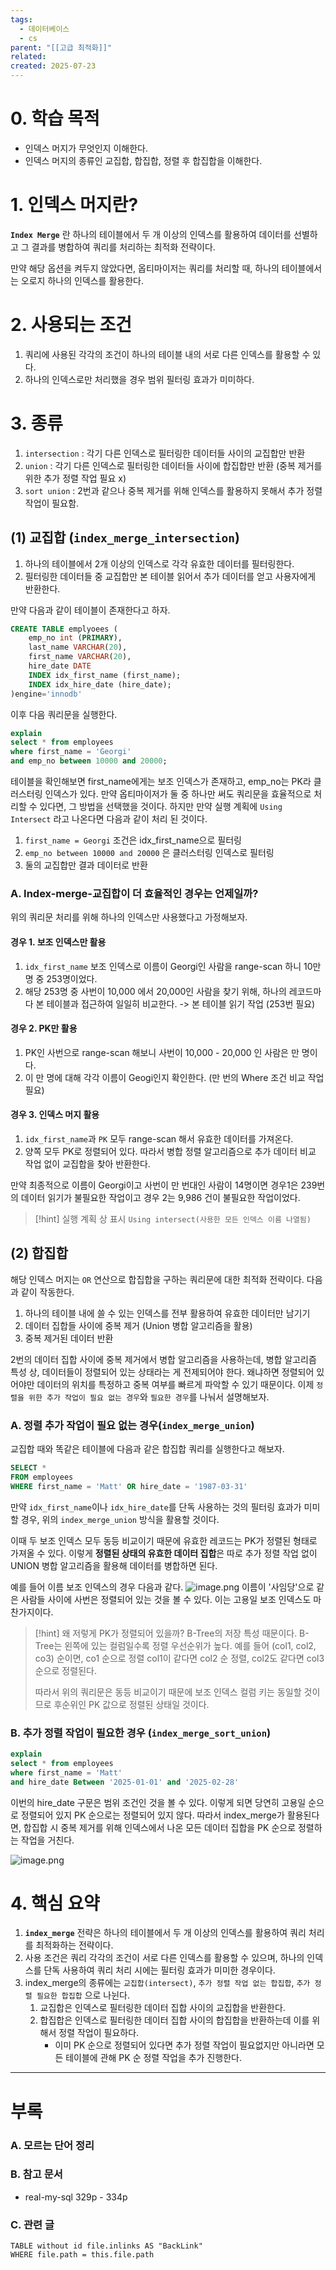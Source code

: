 ```yaml
---
tags:
  - 데이터베이스
  - cs
parent: "[[고급 최적화]]"
related: 
created: 2025-07-23
---
```


# 0. 학습 목적
- 인덱스 머지가 무엇인지 이해한다.
- 인덱스 머지의 종류인 교집합, 합집합, 정렬 후 합집합을 이해한다.

# 1. 인덱스 머지란?
**`Index Merge`** 란 하나의 테이블에서 두 개 이상의 인덱스를 활용하여 데이터를 선별하고 그 결과를 병합하여 쿼리를 처리하는 최적화 전략이다. 

만약 해당 옵션을 켜두지 않았다면, 옵티마이저는 쿼리를 처리할 때, 하나의 테이블에서는 오로지 하나의 인덱스를 활용한다. 

# 2. 사용되는 조건
1. 쿼리에 사용된 각각의 조건이 하나의 테이블 내의 서로 다른 인덱스를 활용할 수 있다.
2. 하나의 인덱스로만 처리했을 경우 범위 필터링 효과가 미미하다. 

# 3. 종류 
1. `intersection`
   : 각기 다른 인덱스로 필터링한 데이터들 사이의 교집합만 반환
2. `union`
   : 각기 다른 인덱스로 필터링한 데이터들 사이에 합집합만 반환 (중복 제거를 위한 추가 정렬 작업 필요 x)
3. `sort union`
   : 2번과 같으나 중복 제거를 위해 인덱스를 활용하지 못해서 추가 정렬 작업이 필요함.

## (1) 교집합 (`index_merge_intersection`)
1. 하나의 테이블에서 2개 이상의 인덱스로 각각 유효한 데이터를 필터링한다.
2. 필터링한 데이터들 중 교집합만 본 테이블 읽어서 추가 데이터를 얻고 사용자에게 반환한다.

만약 다음과 같이 테이블이 존재한다고 하자.
```sql
CREATE TABLE emplyoees (
	emp_no int (PRIMARY),
	last_name VARCHAR(20),
	first_name VARCHAR(20),
	hire_date DATE
	INDEX idx_first_name (first_name);
	INDEX idx_hire_date (hire_date);
)engine='innodb'
```

이후 다음 쿼리문을 실행한다.
```sql
explain
select * from employees
where first_name = 'Georgi'
and emp_no between 10000 and 20000;
```
테이블을 확인해보면 first_name에게는 보조 인덱스가 존재하고, emp_no는 PK라 클러스터링 인덱스가 있다. 
만약 옵티마이저가 둘 중 하나만 써도 쿼리문을 효율적으로 처리할 수 있다면, 그 방법을 선택했을 것이다.
하지만 만약 실행 계획에 `Using Intersect` 라고 나온다면 다음과 같이 처리 된 것이다.

1. `first_name = Georgi` 조건은 idx_first_name으로 필터링
2. `emp_no between 10000 and 20000` 은 클러스터링 인덱스로 필터링
3. 둘의 교집합만 결과 데이터로 반환

### A. Index-merge-교집합이 더 효율적인 경우는 언제일까? 
위의 쿼리문 처리를 위해 하나의 인덱스만 사용했다고 가정해보자.

#### 경우 1. 보조 인덱스만 활용
1. `idx_first_name` 보조 인덱스로 이름이 Georgi인 사람을 range-scan 하니 10만 명 중 253명이었다.
2. 해당 253명 중 사번이 10,000 에서 20,000인 사람을 찾기 위해, 하나의 레코드마다 본 테이블과 접근하여 일일히 비교한다. -> 본 테이블 읽기 작업 (253번 필요)

#### 경우 2. PK만 활용
1. PK인 사번으로 range-scan 해보니 사번이 10,000 - 20,000 인 사람은 만 명이다.
2. 이 만 명에 대해 각각 이름이 Geogi인지 확인한다. (만 번의 Where 조건 비교 작업 필요) 

#### 경우 3. 인덱스 머지 활용
1. `idx_first_name`과 `PK` 모두 range-scan 해서 유효한 데이터를 가져온다. 
2. 양쪽 모두 PK로 정렬되어 있다. 따라서 병합 정렬 알고리즘으로 추가 데이터 비교 작업 없이 교집합을 찾아 반환한다.

만약 최종적으로 이름이 Georgi이고 사번이 만 번대인 사람이 14명이면 경우1은 239번의 데이터 읽기가 불필요한 작업이고 경우 2는 9,986 건이 불필요한 작업이었다.

> [!hint] 실행 계획 상 표시
> `Using intersect(사용한 모든 인덱스 이름 나열됨)`

## (2) 합집합 
해당 인덱스 머지는 `OR` 연산으로 합집합을 구하는 쿼리문에 대한 최적화 전략이다. 다음과 같이 작동한다.

1. 하나의 테이블 내에 쓸 수 있는 인덱스를 전부 활용하여 유효한 데이터만 남기기
2. 데이터 집합들 사이에 중복 제거 (Union 병합 알고리즘을 활용)
3. 중복 제거된 데이터 반환

2번의 데이터 집합 사이에 중복 제거에서 병합 알고리즘을 사용하는데, 병합 알고리즘 특성 상, 데이터들이 정렬되어 있는 상태라는 게 전제되어야 한다. 왜냐하면 정렬되어 있어야만 데이터의 위치를 특정하고 중복 여부를 빠르게 파악할 수 있기 때문이다. 이제  `정렬을 위한 추가 작업이 필요 없는 경우`와 `필요한 경우`를 나눠서 설명해보자.

### A. 정렬 추가 작업이 필요 없는 경우(`index_merge_union`)

교집합 때와 똑같은 테이블에 다음과 같은 합집합 쿼리를 실행한다고 해보자.
```sql
SELECT *
FROM employees
WHERE first_name = 'Matt' OR hire_date = '1987-03-31'
```
만약 `idx_first_name`이나 `idx_hire_date`를 단독 사용하는 것의 필터링 효과가 미미할 경우, 위의 `index_merge_union` 방식을 활용할 것이다.

이때 두 보조 인덱스 모두 동등 비교이기 때문에 유효한 레코드는 PK가 정렬된 형태로 가져올 수 있다.
이렇게 **정렬된 상태의 유효한 데이터 집합**은 따로 추가 정렬 작업 없이 UNION 병합 알고리즘을 활용해 데이터를 병합하면 된다. 

예를 들어 이름 보조 인덱스의 경우 다음과 같다.
![image.png](https://raw.githubusercontent.com/dalcheonroadhead/img-cloud/main/2025-07/20250723161521.png)
이름이 '사임당'으로 같은 사람들 사이에 사번은 정렬되어 있는 것을 볼 수 있다. 이는 고용일 보조 인덱스도 마찬가지이다. 

> [!hint] 왜 저렇게 PK가 정렬되어 있을까?
> B-Tree의 저장 특성 때문이다. B-Tree는 왼쪽에 있는 컬럼일수록 정렬 우선순위가 높다. 
> 예를 들어 (col1, col2, co3) 순이면, co1 순으로 정렬 col1이 같다면 col2 순 정렬, col2도 같다면 col3 순으로 정렬된다. 
> 
> 따라서 위의 쿼리문은 동등 비교이기 때문에 보조 인덱스 컬럼 키는 동일할 것이므로 후순위인 PK 값으로 정렬된 상태일 것이다.

### B. 추가 정렬 작업이 필요한 경우 (`index_merge_sort_union`)
```sql
explain
select * from employees
where first_name = 'Matt'
and hire_date Between '2025-01-01' and '2025-02-28'
```
이번의 hire_date 구문은 범위 조건인 것을 볼 수 있다. 이렇게 되면 당연히 고용일 순으로 정렬되어 있지 PK 순으로는 정렬되어 있지 않다. 따라서 index_merge가 활용된다면, 합집합 시 중복 제거를 위해 인덱스에서 나온 모든 데이터 집합을 PK 순으로 정렬하는 작업을 거친다.

![image.png](https://raw.githubusercontent.com/dalcheonroadhead/img-cloud/main/2025-07/20250723162129.png)

# 4. 핵심 요약
1. **`index_merge`** 전략은 하나의 테이블에서 두 개 이상의 인덱스를 활용하여 쿼리 처리를 최적화하는 전략이다. 
2. 사용 조건은 쿼리 각각의 조건이 서로 다른 인덱스를 활용할 수 있으며, 하나의 인덱스를 단독 사용하여 쿼리 처리 시에는 필터링 효과가 미미한 경우이다.
3. index_merge의 종류에는 `교집합(intersect)`, `추가 정렬 작업 없는 합집합`, `추가 정렬 필요한 합집합` 으로 나뉜다.
	1. 교집합은 인덱스로 필터링한 데이터 집합 사이의 교집합을 반환한다.
	2. 합집합은 인덱스로 필터링한 데이터 집합 사이의 합집합을 반환하는데 이를 위해서 정렬 작업이 필요하다.
		- 이미 PK 순으로 정렬되어 있다면 추가 정렬 작업이 필요없지만 아니라면 모든 테이블에 관해 PK 순 정렬 작업을 추가 진행한다.

---

# 부록

### A. 모르는 단어 정리 

###  B. 참고 문서
- real-my-sql 329p - 334p

### C. 관련 글

```dataview
TABLE without id file.inlinks AS "BackLink"
WHERE file.path = this.file.path
```
